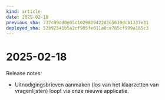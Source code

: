 ```yaml
---
kind: article
date: 2025-02-18
previous_sha: 737c89dd0e05c1029829422d265619dcb1337e31
deployed_sha: 52b92541b5a2cf985fe011a0ce765cf999a185c3
---
```


# 2025-02-18

Release notes:

* Uitnodigingsbrieven aanmaken (los van het klaarzetten van vragenlijsten) loopt via onze nieuwe applicatie.
